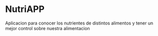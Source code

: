 # NutriAPP
Aplicacion para conocer los nutrientes de distintos alimentos y tener un mejor control sobre nuestra alimentacion 
